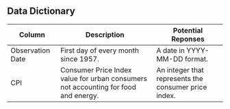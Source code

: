 ## Data Dictionary
| Column| Description| Potential Reponses|                   
|-------|------------|-------------------|
|Observation Date | First day of every month since 1957.|A date in YYYY-MM-DD format.|
|CPI| Consumer Price Index value for urban consumers not accounting for food and energy.| An integer that represents the consumer price index.| 
